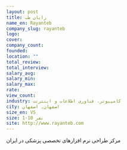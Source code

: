 ```yaml
---
layout: post
title: رایان طب
name_en: Rayanteb
company_slug: rayanteb
logo: 
cover: 
company_count:
founded:
location: ""
total_review: 
total_interview: 
salary_avg: 
salary_min: 
salary_max: 
rate: 
view_count: 
industry: کامپیوتر، فناوری اطلاعات و اینترنت
city: اصفهان, اصفهان
size_en: VS
size: 1-10 نفر
site: http://www.rayanteb.com
---
```


مرکز طراحی نرم افزارهای تخصصی پزشکی در ایران
